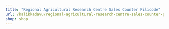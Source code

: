 ```yaml
---
title: "Regional Agricultural Research Centre Sales Counter Pilicode"
url: /kalikkadavu/regional-agricultural-research-centre-sales-counter-pilicode/
shop: shop
---
```

